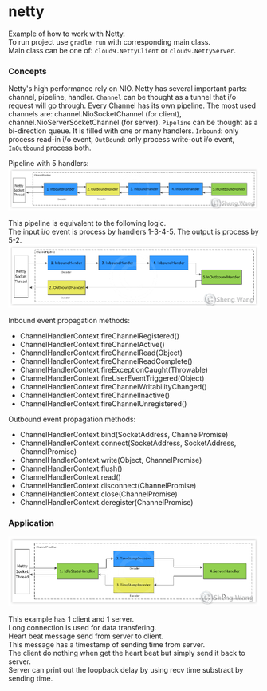 # netty

Example of how to work with Netty.<br/>
To run project use `gradle run` with corresponding main class.<br/>
Main class can be one of: `cloud9.NettyClient` or `cloud9.NettyServer`.

### Concepts

Netty's high performance rely on NIO.
Netty has several important parts: channel, pipeline, handler.
`Channel` can be thought as a tunnel that i/o request will go through. Every Channel has its own pipeline.
The most used channels are: channel.NioSocketChannel (for client), channel.NioServerSocketChannel (for server).
`Pipeline` can be thought as a bi-direction queue. It is filled with one or many handlers.
`Inbound`: only process read-in i/o event, `OutBound`: only process write-out i/o event, `InOutbound` process both.

Pipeline with 5 handlers:
<img src="static/netty-01.png"/>

This pipeline is equivalent to the following logic.<br/>
The input i/o event is process by handlers 1-3-4-5. The output is process by 5-2.
<img src="static/netty-02.png"/>

Inbound event propagation methods:
- ChannelHandlerContext.fireChannelRegistered()
- ChannelHandlerContext.fireChannelActive()
- ChannelHandlerContext.fireChannelRead(Object)
- ChannelHandlerContext.fireChannelReadComplete()
- ChannelHandlerContext.fireExceptionCaught(Throwable)
- ChannelHandlerContext.fireUserEventTriggered(Object)
- ChannelHandlerContext.fireChannelWritabilityChanged()
- ChannelHandlerContext.fireChannelInactive()
- ChannelHandlerContext.fireChannelUnregistered()

Outbound event propagation methods:
- ChannelHandlerContext.bind(SocketAddress, ChannelPromise)
- ChannelHandlerContext.connect(SocketAddress, SocketAddress, ChannelPromise)
- ChannelHandlerContext.write(Object, ChannelPromise)
- ChannelHandlerContext.flush()
- ChannelHandlerContext.read()
- ChannelHandlerContext.disconnect(ChannelPromise)
- ChannelHandlerContext.close(ChannelPromise)
- ChannelHandlerContext.deregister(ChannelPromise)

### Application

<img src="static/netty-03.png"/>

This example has 1 client and 1 server.<br/>
Long connection is used for data transfering.<br/>
Heart beat message send from server to client.<br/>
This message has a timestamp of sending time from server.<br/>
The client do nothing when get the heart beat but simply send it back to server.<br/>
Server can print out the loopback delay by using recv time substract by sending time.
